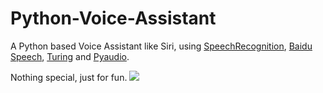 # Python-Voice-Assistant

A Python based Voice Assistant like Siri, using [SpeechRecognition](https://pypi.org/project/SpeechRecognition/), [Baidu Speech](https://cloud.baidu.com/doc/SPEECH/index.html), [Turing](https://www.kancloud.cn/turing/www-tuling123-com/718218) and [Pyaudio](http://people.csail.mit.edu/hubert/pyaudio/).

Nothing special, just for fun.
![]("https://github.com/rollingstarky/Python-Voice-Assistant/blob/master/screenshots/ai1.PNG")